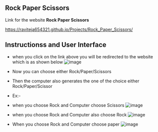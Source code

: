 Rock Paper Scissors
---

Link for the website <strong> Rock Paper Scissors</strong>

https://raviteja654321.github.io/Projects/Rock_Paper_Scissors/

Instructionss and User Interface
---
* when you click on the link above you will be redirected to the website which is as shown below
![image](https://user-images.githubusercontent.com/94986564/208866545-ffef43a9-9177-49b5-ba03-1813d70f9c28.png)

* Now you can choose either Rock/Paper/Scissors
* Then the computer also generates the one of the choice either Rock/Paper/Scissor
* Ex:- 
* when you choose Rock and Computer choose Scissors
![image](https://user-images.githubusercontent.com/94986564/208866441-7c71fdea-5d77-460c-a0c9-700ac4e51f98.png)
* when you choose Rock and Computer also choose Rock
![image](https://user-images.githubusercontent.com/94986564/208866116-0897d01a-b710-472a-85ec-3a3a4cadb658.png)
* When you choose Rock and Computer choose paper
![image](https://user-images.githubusercontent.com/94986564/208866305-62b9440c-a660-4986-8234-978e024c3e94.png)
